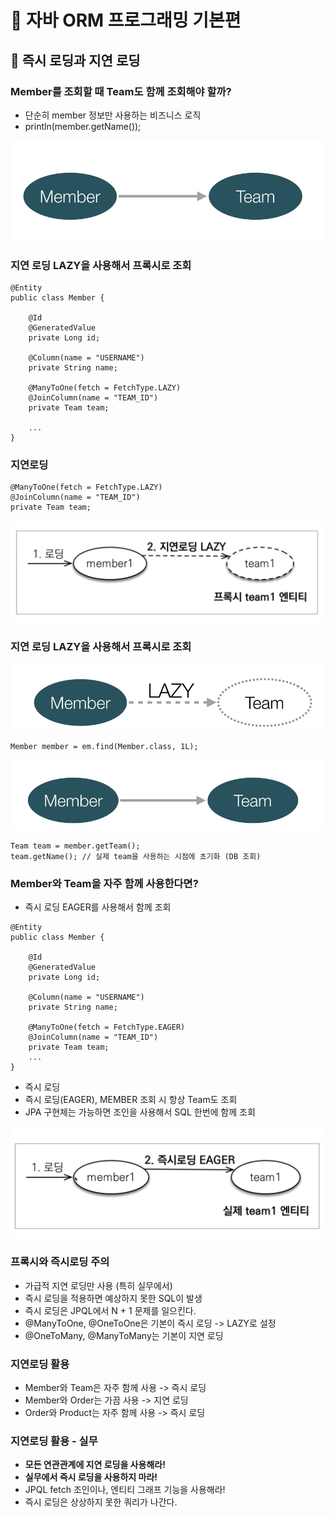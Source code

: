 # :book: 자바 ORM 프로그래밍 기본편

## :pushpin: 즉시 로딩과 지연 로딩

### Member를 조회할 때 Team도 함께 조회해야 할까?

- 단순히 member 정보만 사용하는 비즈니스 로직
- println(member.getName());

![스크린샷1](./image/스크린샷1.png)


### 지연 로딩 LAZY을 사용해서 프록시로 조회

```
@Entity
public class Member {
    
    @Id
    @GeneratedValue
    private Long id;
    
    @Column(name = "USERNAME")
    private String name;
    
    @ManyToOne(fetch = FetchType.LAZY)
    @JoinColumn(name = "TEAM_ID")
    private Team team;
    
    ...
}
```


### 지연로딩

```
@ManyToOne(fetch = FetchType.LAZY)
@JoinColumn(name = "TEAM_ID")
private Team team;
```

![지연로딩](./image/지연로딩1.png)


### 지연 로딩 LAZY을 사용해서 프록시로 조회

![](./image/지연로딩2.png)

```
Member member = em.find(Member.class, 1L);
```

![](./image/지연로딩3.png)

````
Team team = member.getTeam();
team.getName(); // 실제 team을 사용하는 시점에 초기화 (DB 조회)
````

### Member와 Team을 자주 함께 사용한다면?

- 즉시 로딩 EAGER를 사용해서 함께 조회
```
@Entity
public class Member {
    
    @Id
    @GeneratedValue
    private Long id;
    
    @Column(name = "USERNAME")
    private String name;
    
    @ManyToOne(fetch = FetchType.EAGER)
    @JoinColumn(name = "TEAM_ID")
    private Team team;
    ...
}
```

- 즉시 로딩
- 즉시 로딩(EAGER), MEMBER 조회 시 항상 Team도 조회
- JPA 구현체는 가능하면 조인을 사용해서 SQL 한번에 함께 조회

![즉시로딩](./image/즉시로딩1.png)


### 프록시와 즉시로딩 주의

- 가급적 지연 로딩만 사용 (특히 실무에서)
- 즉시 로딩을 적용하면 예상하지 못한 SQL이 발생
- 즉시 로딩은 JPQL에서 N + 1 문제를 일으킨다.
- @ManyToOne, @OneToOne은 기본이 즉시 로딩 -> LAZY로 설정
- @OneToMany, @ManyToMany는 기본이 지연 로딩


### 지연로딩 활용

- Member와 Team은 자주 함께 사용 -> 즉시 로딩
- Member와 Order는 가끔 사용 -> 지연 로딩
- Order와 Product는 자주 함께 사용 -> 즉시 로딩


### 지연로딩 활용 - 실무

- **모든 연관관계에 지연 로딩을 사용해라!**
- **실무에서 즉시 로딩을 사용하지 마라!**
- JPQL fetch 조인이나, 엔티티 그래프 기능을 사용해라!
- 즉시 로딩은 상상하지 못한 쿼리가 나간다.